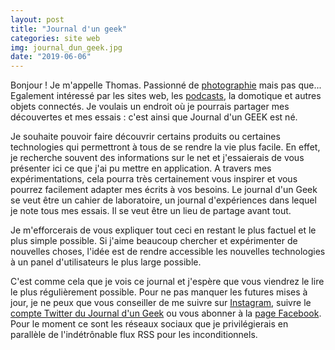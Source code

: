 ```yaml
---
layout: post
title: "Journal d'un geek"
categories: site web
img: journal_dun_geek.jpg
date: "2019-06-06"
---
```

Bonjour ! Je m'appelle Thomas. Passionné de [photographie](https://www.thomaschauvin.com) mais pas que... Egalement intéressé par les sites web, les [podcasts](https://www.tribulationsphotographiques.com), la domotique et autres objets connectés. Je voulais un endroit où je pourrais partager mes découvertes et mes essais : c'est ainsi que Journal d'un GEEK est né.

Je souhaite pouvoir faire découvrir certains produits ou certaines technologies qui permettront à tous de se rendre la vie plus facile. En effet, je recherche souvent des informations sur le net et j'essaierais de vous présenter ici ce que j'ai pu mettre en application. A travers mes expérimentations, cela pourra très certainement vous inspirer et vous pourrez facilement adapter mes écrits à vos besoins. Le journal d'un Geek se veut être un cahier de laboratoire, un journal d'expériences dans lequel je note tous mes essais. Il se veut être un lieu de partage avant tout.

Je m'efforcerais de vous expliquer tout ceci en restant le plus factuel et le plus simple possible. Si j'aime beaucoup chercher et expérimenter de nouvelles choses, l'idée est de rendre accessible les nouvelles technologies à un panel d'utilisateurs le plus large possible.

C'est comme cela que je vois ce journal et j'espère que vous viendrez le lire le plus régulièrement possible. Pour ne pas manquer les futures mises à jour, je ne peux que vous conseiller de me suivre sur [Instagram](https://www/instagram.com/journaldung33k), suivre le [compte Twitter du Journal d'un Geek](https://www.twitter.com/journaldung33k) ou vous abonner à la [page Facebook](https://www.facebook.com/journaldung33k). Pour le moment ce sont les réseaux sociaux que je privilégierais en parallèle de l'indétrônable flux RSS pour les inconditionnels.